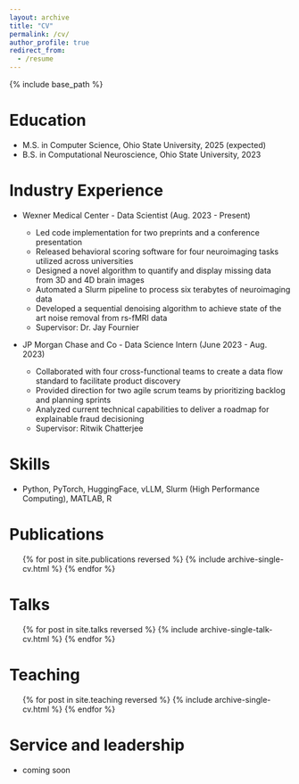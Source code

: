 ```yaml
---
layout: archive
title: "CV"
permalink: /cv/
author_profile: true
redirect_from:
  - /resume
---
```


{% include base_path %}

Education
======
* M.S. in Computer Science, Ohio State University, 2025 (expected)
* B.S. in Computational Neuroscience, Ohio State University, 2023

Industry Experience
======
* Wexner Medical Center - Data Scientist (Aug. 2023 - Present)
  * Led code implementation for two preprints and a conference presentation
  * Released behavioral scoring software for four neuroimaging tasks utilized across universities
  * Designed a novel algorithm to quantify and display missing data from 3D and 4D brain images
  * Automated a Slurm pipeline to process six terabytes of neuroimaging data
  * Developed a sequential denoising algorithm to achieve state of the art noise removal from rs-fMRI data
  * Supervisor: Dr. Jay Fournier

* JP Morgan Chase and Co - Data Science Intern (June 2023 - Aug. 2023)
  * Collaborated with four cross-functional teams to create a data flow standard to facilitate product discovery
  * Provided direction for two agile scrum teams by prioritizing backlog and planning sprints
  * Analyzed current technical capabilities to deliver a roadmap for explainable fraud decisioning
  * Supervisor: Ritwik Chatterjee
 
Skills
======
* Python, PyTorch, HuggingFace, vLLM, Slurm (High Performance Computing), MATLAB, R

Publications
======
  <ul>{% for post in site.publications reversed %}
    {% include archive-single-cv.html %}
  {% endfor %}</ul>
  
Talks
======
  <ul>{% for post in site.talks reversed %}
    {% include archive-single-talk-cv.html  %}
  {% endfor %}</ul>
  
Teaching
======
  <ul>{% for post in site.teaching reversed %}
    {% include archive-single-cv.html %}
  {% endfor %}</ul>
  
Service and leadership
======
* coming soon
